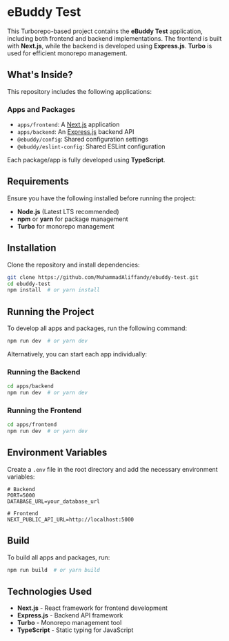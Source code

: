# eBuddy Test

This Turborepo-based project contains the **eBuddy Test** application, including both frontend and backend implementations. The frontend is built with **Next.js**, while the backend is developed using **Express.js**. **Turbo** is used for efficient monorepo management.

## What's Inside?

This repository includes the following applications:

### Apps and Packages

- `apps/frontend`: A [Next.js](https://nextjs.org/) application
- `apps/backend`: An [Express.js](https://expressjs.com/) backend API
- `@ebuddy/config`: Shared configuration settings
- `@ebuddy/eslint-config`: Shared ESLint configuration

Each package/app is fully developed using **TypeScript**.

## Requirements

Ensure you have the following installed before running the project:

- **Node.js** (Latest LTS recommended)
- **npm** or **yarn** for package management
- **Turbo** for monorepo management

## Installation

Clone the repository and install dependencies:

```sh
git clone https://github.com/MuhammadAliffandy/ebuddy-test.git
cd ebuddy-test
npm install  # or yarn install
```

## Running the Project

To develop all apps and packages, run the following command:

```sh
npm run dev  # or yarn dev
```

Alternatively, you can start each app individually:

### Running the Backend

```sh
cd apps/backend
npm run dev  # or yarn dev
```

### Running the Frontend

```sh
cd apps/frontend
npm run dev  # or yarn dev
```

## Environment Variables

Create a `.env` file in the root directory and add the necessary environment variables:

```
# Backend
PORT=5000
DATABASE_URL=your_database_url

# Frontend
NEXT_PUBLIC_API_URL=http://localhost:5000
```

## Build

To build all apps and packages, run:

```sh
npm run build  # or yarn build
```

## Technologies Used

- **Next.js** - React framework for frontend development
- **Express.js** - Backend API framework
- **Turbo** - Monorepo management tool
- **TypeScript** - Static typing for JavaScript


